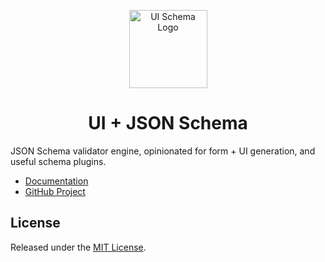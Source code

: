 <p align="center">
  <a href="https://ui-schema.bemit.codes" rel="noopener noreferrer" target="_blank"><img width="125" src="https://ui-schema.bemit.codes/logo.svg" alt="UI Schema Logo"></a>
</p>

<h1 align="center">UI + JSON Schema</h1>

JSON Schema validator engine, opinionated for form + UI generation, and useful schema plugins.

- [Documentation](https://ui-schema.bemit.codes)
- [GitHub Project](https://github.com/ui-schema/ui-schema)

## License

Released under the [MIT License](https://github.com/ui-schema/ui-schema/blob/main/LICENSE).
